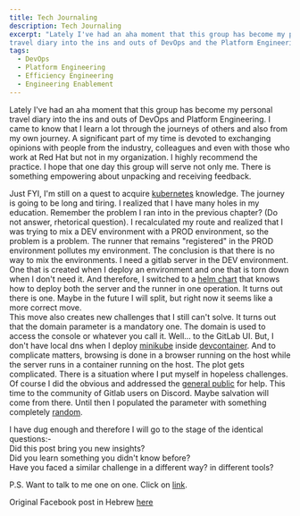 ```yaml
---
title: Tech Journaling
description: Tech Journaling
excerpt: "Lately I've had an aha moment that this group has become my personal
travel diary into the ins and outs of DevOps and the Platform Engineering"
tags:
  - DevOps
  - Platform Engineering
  - Efficiency Engineering
  - Engineering Enablement
---
```

Lately I've had an aha moment that this group has become my personal travel
diary into the ins and outs of DevOps and Platform Engineering.
I came to know that I learn a lot through the journeys of others and also from
my own journey. A significant part of my time is devoted to exchanging opinions
with people from the industry, colleagues and even with those who work at Red
Hat but not in my organization. I highly recommend the practice.
I hope that one day this group will serve not only me. There is something
empowering about unpacking and receiving feedback.

Just FYI, I'm still on a quest to acquire [kubernetes][3] knowledge. The journey
is going to be long and tiring. I realized that I have many holes in my
education. Remember the problem I ran into in the previous chapter? (Do not
answer, rhetorical question). I recalculated my route and realized that I was
trying to mix a DEV environment with a PROD environment, so the problem is a
problem. The runner that remains "registered" in the PROD environment pollutes
my environment. The conclusion is that there is no way to mix the environments.
I need a gitlab server in the DEV environment. One that is created when I deploy
an environment and one that is torn down when I don't need it.
And therefore, I switched to a [helm chart][4] that knows how to deploy both the
server and the runner in one operation. It turns out there is one. Maybe in the
future I will split, but right now it seems like a more correct move.  
This move also creates new challenges that I still can't solve. It turns out
that the domain parameter is a mandatory one. The domain is used to access the
console or whatever you call it. Well… to the GitLab UI. But, I don't have local
dns when I deploy [minikube][5] inside [devcontainer][6]. And to complicate
matters, browsing is done in a browser running on the host while the server runs
in a container running on the host. The plot gets complicated. There is a
situation where I put myself in hopeless challenges.
Of course I did the obvious and addressed the [general public][7] for help. This
time to the community of Gitlab users on Discord. Maybe salvation will come from
there. Until then I populated the parameter with something completely
[random][8].

I have dug enough and therefore I will go to the stage of the identical
questions:-  
Did this post bring you new insights?  
Did you learn something you didn't know before?  
Have you faced a similar challenge in a different way? in different tools?  

P.S. Want to talk to me one on one. Click on
[link][1].

Original Facebook post in Hebrew [here][2]

[1]: https://calendly.com/lmilbaum/chitchat
[2]: https://www.facebook.com/groups/devopsloft/posts/1865598790500316/
[3]: https://github.com/kubernetes/kubernetes
[4]: https://gitlab.com/gitlab-org/charts/gitlab
[5]: https://minikube.sigs.k8s.io/
[6]: https://containers.dev/
[7]: https://discord.com/channels/778180511088640070/1122227859201740820/1122227859201740820
[8]: https://github.com/platform-engineering-org/gitlab-runners/blob/main/values.yaml
